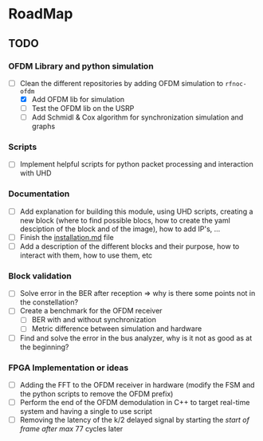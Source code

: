 # RoadMap

## TODO

### OFDM Library and python simulation

- [ ] Clean the different repositories by adding OFDM simulation to `rfnoc-ofdm`
  - [x] Add OFDM lib for simulation
  - [ ] Test the OFDM lib on the USRP
  - [ ] Add Schmidl & Cox algorithm for synchronization simulation and graphs

### Scripts

- [ ] Implement helpful scripts for python packet processing and interaction with UHD

### Documentation

- [ ] Add explanation for building this module, using UHD scripts, creating a new block (where to find possible blocs, how to create the yaml desciption of the block and of the image), how to add IP's, ...
- [ ] Finish the [installation.md](INSTALLATION.md) file
- [ ] Add a description of the different blocks and their purpose, how to interact with them, how to use them, etc

### Block validation

- [ ] Solve error in the BER after reception => why is there some points not in the constellation?
- [ ] Create a benchmark for the OFDM receiver
  - [ ] BER with and without synchronization
  - [ ] Metric difference between simulation and hardware
- [ ] Find and solve the error in the bus analyzer, why is it not as good as at the beginning?

### FPGA Implementation or ideas

- [ ] Adding the FFT to the OFDM receiver in hardware (modify the FSM and the python scripts to remove the OFDM prefix)
- [ ] Perform the end of the OFDM demodulation in C++ to target real-time system and having a single to use script
- [ ] Removing the latency of the k/2 delayed signal by starting the *start of frame after max* 77 cycles later

